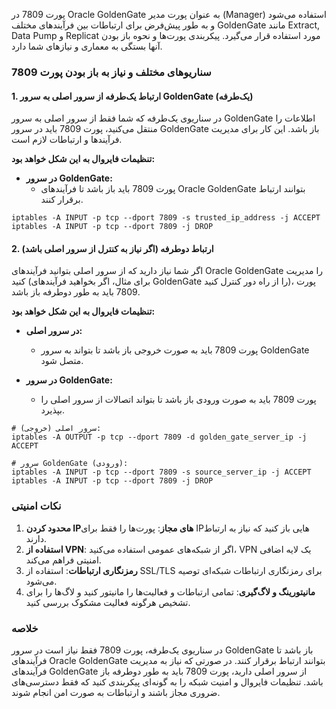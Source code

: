 پورت 7809 در Oracle GoldenGate به عنوان پورت مدیر (Manager) استفاده می‌شود و به طور پیش‌فرض برای ارتباطات بین فرآیندهای مختلف GoldenGate مانند Extract, Data Pump و Replicat مورد استفاده قرار می‌گیرد. پیکربندی پورت‌ها و نحوه باز بودن آنها بستگی به معماری و نیازهای شما دارد.

### سناریوهای مختلف و نیاز به باز بودن پورت 7809

#### 1. ارتباط یک‌طرفه از سرور اصلی به سرور GoldenGate (یک‌طرفه)

در سناریوی یک‌طرفه که شما فقط از سرور اصلی به سرور GoldenGate اطلاعات را منتقل می‌کنید، پورت 7809 باید در سرور GoldenGate باز باشد. این کار برای مدیریت فرآیندها و ارتباطات لازم است.

**تنظیمات فایروال به این شکل خواهد بود:**

- **در سرور GoldenGate:**
  - پورت 7809 باید باز باشد تا فرآیندهای Oracle GoldenGate بتوانند ارتباط برقرار کنند.

```shell
iptables -A INPUT -p tcp --dport 7809 -s trusted_ip_address -j ACCEPT
iptables -A INPUT -p tcp --dport 7809 -j DROP
```

#### 2. ارتباط دو‌طرفه (اگر نیاز به کنترل از سرور اصلی باشد)

اگر شما نیاز دارید که از سرور اصلی بتوانید فرآیندهای Oracle GoldenGate را مدیریت کنید (برای مثال، اگر بخواهید فرآیندهای GoldenGate را از راه دور کنترل کنید)، پورت 7809 باید به طور دو‌طرفه باز باشد.

**تنظیمات فایروال به این شکل خواهد بود:**

- **در سرور اصلی:**
  - پورت 7809 باید به صورت خروجی باز باشد تا بتواند به سرور GoldenGate متصل شود.

- **در سرور GoldenGate:**
  - پورت 7809 باید به صورت ورودی باز باشد تا بتواند اتصالات از سرور اصلی را بپذیرد.

```shell
# سرور اصلی (خروجی):
iptables -A OUTPUT -p tcp --dport 7809 -d golden_gate_server_ip -j ACCEPT

# سرور GoldenGate (ورودی):
iptables -A INPUT -p tcp --dport 7809 -s source_server_ip -j ACCEPT
iptables -A INPUT -p tcp --dport 7809 -j DROP
```

### نکات امنیتی

1. **محدود کردن IPهای مجاز**: پورت‌ها را فقط برای IPهایی باز کنید که نیاز به ارتباط دارند.
2. **استفاده از VPN**: اگر از شبکه‌های عمومی استفاده می‌کنید، VPN یک لایه اضافی امنیتی فراهم می‌کند.
3. **رمزنگاری ارتباطات**: استفاده از SSL/TLS برای رمزنگاری ارتباطات شبکه‌ای توصیه می‌شود.
4. **مانیتورینگ و لاگ‌گیری**: تمامی ارتباطات و فعالیت‌ها را مانیتور کنید و لاگ‌ها را برای تشخیص هرگونه فعالیت مشکوک بررسی کنید.

### خلاصه

در سناریوی یک‌طرفه، پورت 7809 فقط نیاز است در سرور GoldenGate باز باشد تا فرآیندهای Oracle GoldenGate بتوانند ارتباط برقرار کنند. در صورتی که نیاز به مدیریت فرآیندهای GoldenGate از سرور اصلی دارید، پورت 7809 باید به طور دو‌طرفه باز باشد. تنظیمات فایروال و امنیت شبکه را به گونه‌ای پیکربندی کنید که فقط دسترسی‌های ضروری مجاز باشند و ارتباطات به صورت امن انجام شوند.
